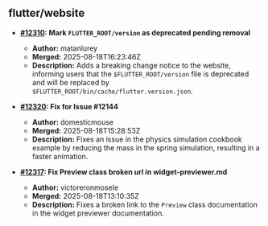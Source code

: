 ## flutter/website

- **[#12310](https://github.com/flutter/website/pull/12310): Mark `FLUTTER_ROOT/version` as deprecated pending removal**
  - **Author:** matanlurey
  - **Merged:** 2025-08-18T16:23:46Z
  - **Description:** Adds a breaking change notice to the website, informing users that the `$FLUTTER_ROOT/version` file is deprecated and will be replaced by `$FLUTTER_ROOT/bin/cache/flutter.version.json`.

- **[#12320](https://github.com/flutter/website/pull/12320): Fix for Issue #12144**
  - **Author:** domesticmouse
  - **Merged:** 2025-08-18T15:28:53Z
  - **Description:** Fixes an issue in the physics simulation cookbook example by reducing the mass in the spring simulation, resulting in a faster animation.

- **[#12317](https://github.com/flutter/website/pull/12317): Fix Preview class broken url in widget-previewer.md**
  - **Author:** victoreronmosele
  - **Merged:** 2025-08-18T13:10:35Z
  - **Description:** Fixes a broken link to the `Preview` class documentation in the widget previewer documentation.